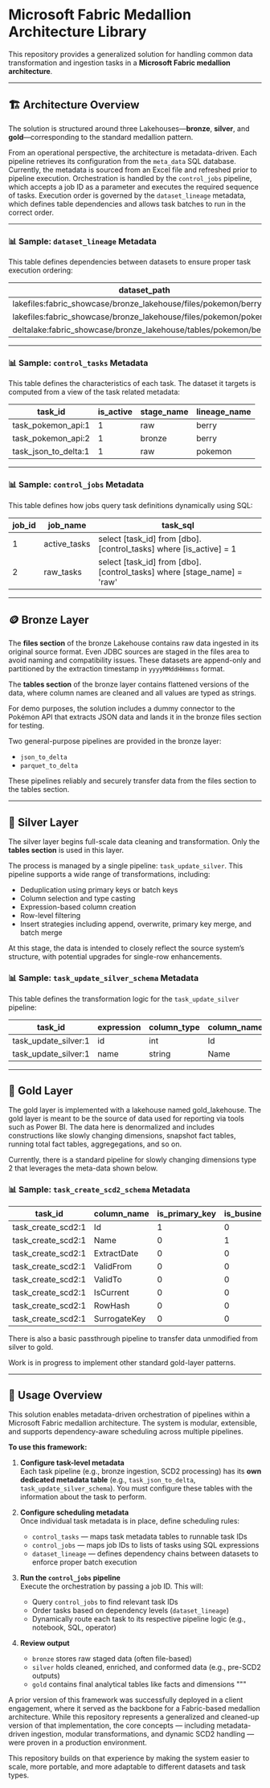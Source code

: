 
# Microsoft Fabric Medallion Architecture Library

This repository provides a generalized solution for handling common data transformation and ingestion tasks in a **Microsoft Fabric medallion architecture**.

---

## 🏗️ Architecture Overview

The solution is structured around three Lakehouses—**bronze**, **silver**, and **gold**—corresponding to the standard medallion pattern.

From an operational perspective, the architecture is metadata-driven. Each pipeline retrieves its configuration from the `meta_data` SQL database. Currently, the metadata is sourced from an Excel file and refreshed prior to pipeline execution. Orchestration is handled by the `control_jobs` pipeline, which accepts a job ID as a parameter and executes the required sequence of tasks. Execution order is governed by the `dataset_lineage` metadata, which defines table dependencies and allows task batches to run in the correct order.

---

### 📊 Sample: `dataset_lineage` Metadata

This table defines dependencies between datasets to ensure proper task execution ordering:


| dataset_path                                              		| parent_path                                                 		|
|-----------------------------------------------------------------------|-----------------------------------------------------------------------|
| lakefiles:fabric_showcase/bronze_lakehouse/files/pokemon/berry 	|                                                             		|
| lakefiles:fabric_showcase/bronze_lakehouse/files/pokemon/pokemon 	|                                                          		|
| deltalake:fabric_showcase/bronze_lakehouse/tables/pokemon/berry 	| lakefiles:fabric_showcase/bronze_lakehouse/files/pokemon/berry 	|


---

### 📊 Sample: `control_tasks` Metadata

This table defines the characteristics of each task. The dataset it targets is computed from a view of the task related metadata:


| task_id             | is_active | stage_name | lineage_name |
|---------------------|-----------|------------|---------------|
| task_pokemon_api:1  | 1         | raw        | berry         |
| task_pokemon_api:2  | 1         | bronze     | berry         |
| task_json_to_delta:1| 1         | raw        | pokemon       |


---

### 📊 Sample: `control_jobs` Metadata

This table defines how jobs query task definitions dynamically using SQL:


| job_id | job_name     | task_sql                                                               |
|--------|--------------|------------------------------------------------------------------------|
| 1      | active_tasks | select [task_id] from [dbo].[control_tasks] where [is_active] = 1      |
| 2      | raw_tasks    | select [task_id] from [dbo].[control_tasks] where [stage_name] = 'raw' |


---

## 🪙 Bronze Layer

The **files section** of the bronze Lakehouse contains raw data ingested in its original source format. Even JDBC sources are staged in the files area to avoid naming and compatibility issues. These datasets are append-only and partitioned by the extraction timestamp in `yyyyMMddHHmmss` format.

The **tables section** of the bronze layer contains flattened versions of the data, where column names are cleaned and all values are typed as strings.

For demo purposes, the solution includes a dummy connector to the Pokémon API that extracts JSON data and lands it in the bronze files section for testing.

Two general-purpose pipelines are provided in the bronze layer:

- `json_to_delta`
- `parquet_to_delta`

These pipelines reliably and securely transfer data from the files section to the tables section.

---

## 🥈 Silver Layer

The silver layer begins full-scale data cleaning and transformation. Only the **tables section** is used in this layer.

The process is managed by a single pipeline: `task_update_silver`. This pipeline supports a wide range of transformations, including:

- Deduplication using primary keys or batch keys
- Column selection and type casting
- Expression-based column creation
- Row-level filtering
- Insert strategies including append, overwrite, primary key merge, and batch merge

At this stage, the data is intended to closely reflect the source system’s structure, with potential upgrades for single-row enhancements.

### 📊 Sample: `task_update_silver_schema` Metadata

This table defines the transformation logic for the `task_update_silver` pipeline:


| task_id             | expression | column_type | column_name | column_order | is_filter | is_primary_key | is_batch_key | is_order_by | is_output | is_partition_by |
|---------------------|------------|-------------|-------------|--------------|-----------|----------------|--------------|-------------|-----------|------------------|
| task_update_silver:1| id         | int         | Id          | 1            | 0         | 1              | 0            | 0           | 1         | 0                |
| task_update_silver:1| name       | string      | Name        | 2            | 0         | 0              | 0            | 0           | 1         | 0                |


---

## 🥇 Gold Layer

The gold layer is implemented with a lakehouse named gold_lakehouse. The gold layer is meant to be the source of data used for reporting via tools such as Power BI. The data here is denormalized and includes constructions like slowly changing dimensions, snapshot fact tables, running total fact tables, aggregegations, and so on. 

Currently, there is a standard pipeline for slowly changing dimensions type 2 that leverages the meta-data shown below.

### 📊 Sample: `task_create_scd2_schema` Metadata

| task_id            | column_name  | is_primary_key | is_business_key | is_date_key | is_valid_from | is_valid_to | is_is_current | is_row_hash | is_surrogate_key |
|--------------------|--------------|----------------|-----------------|-------------|---------------|-------------|---------------|-------------|------------------|
| task_create_scd2:1 | Id           | 1              | 0               | 0           | 0             | 0           | 0             | 0           | 0                |
| task_create_scd2:1 | Name         | 0              | 1               | 0           | 0             | 0           | 0             | 0           | 0                |
| task_create_scd2:1 | ExtractDate  | 0              | 0               | 1           | 0             | 0           | 0             | 0           | 0                |
| task_create_scd2:1 | ValidFrom    | 0              | 0               | 0           | 1             | 0           | 0             | 0           | 0                |
| task_create_scd2:1 | ValidTo      | 0              | 0               | 0           | 0             | 1           | 0             | 0           | 0                |
| task_create_scd2:1 | IsCurrent    | 0              | 0               | 0           | 0             | 0           | 1             | 0           | 0                |
| task_create_scd2:1 | RowHash      | 0              | 0               | 0           | 0             | 0           | 0             | 1           | 0                |
| task_create_scd2:1 | SurrogateKey | 0              | 0               | 0           | 0             | 0           | 0             | 0           | 1                |

There is also a basic passthrough pipeline to transfer data unmodified from silver to gold.

Work is in progress to implement other standard gold-layer patterns.

---

## 🚀 Usage Overview

This solution enables metadata-driven orchestration of pipelines within a Microsoft Fabric medallion architecture. The system is modular, extensible, and supports dependency-aware scheduling across multiple pipelines.

**To use this framework:**

1. **Configure task-level metadata**  
   Each task pipeline (e.g., bronze ingestion, SCD2 processing) has its **own dedicated metadata table** (e.g., `task_json_to_delta`, `task_update_silver_schema`). You must configure these tables with the information about the task to perform.

2. **Configure scheduling metadata**  
   Once individual task metadata is in place, define scheduling rules:
   - `control_tasks` — maps task metadata tables to runnable task IDs
   - `control_jobs` — maps job IDs to lists of tasks using SQL expressions
   - `dataset_lineage` — defines dependency chains between datasets to enforce proper batch execution

3. **Run the `control_jobs` pipeline**  
   Execute the orchestration by passing a job ID. This will:
   - Query `control_jobs` to find relevant task IDs
   - Order tasks based on dependency levels (`dataset_lineage`)
   - Dynamically route each task to its respective pipeline logic (e.g., notebook, SQL, operator)

4. **Review output**  
   - `bronze` stores raw staged data (often file-based)
   - `silver` holds cleaned, enriched, and conformed data (e.g., pre-SCD2 outputs)
   - `gold` contains final analytical tables like facts and dimensions
"""

A prior version of this framework was successfully deployed in a client engagement, where it served as the backbone for a Fabric-based medallion architecture. While this repository represents a generalized and cleaned-up version of that implementation, the core concepts — including metadata-driven ingestion, modular transformations, and dynamic SCD2 handling — were proven in a production environment.

This repository builds on that experience by making the system easier to scale, more portable, and more adaptable to different datasets and task types.
